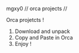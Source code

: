 mgxy0
// orca projects //

Orca projetcts !

1. Download and unpack 
2. Copy and Paste in Orca
3. Enjoy !
